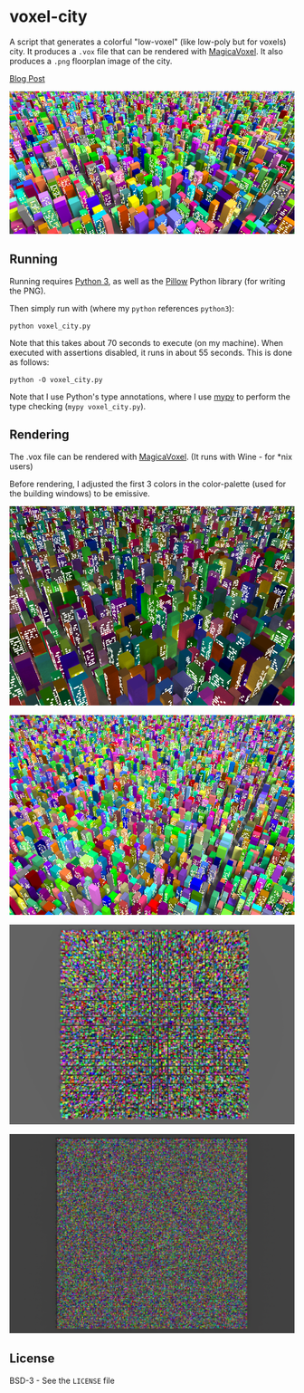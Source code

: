 # voxel-city

A script that generates a colorful "low-voxel" (like low-poly but for voxels) city. It produces a `.vox` file that can be rendered with [MagicaVoxel](https://ephtracy.github.io/). It also produces a `.png` floorplan image of the city.

[Blog Post](https://blog.dennis.life/2020/08/08/voxel-city-generation/)

![Rendered City 1](example1.png)

## Running

Running requires [Python 3](https://www.python.org/), as well as the [Pillow](https://pillow.readthedocs.io/en/stable/installation.html) Python library (for writing the PNG).

Then simply run with (where my `python` references `python3`):
```
python voxel_city.py
```
Note that this takes about 70 seconds to execute (on my machine). When executed with assertions disabled, it runs in about 55 seconds. This is done as follows:
```
python -O voxel_city.py
```

Note that I use Python's type annotations, where I use [mypy](http://mypy-lang.org/) to perform the type checking (`mypy voxel_city.py`).

## Rendering

The .vox file can be rendered with [MagicaVoxel](https://ephtracy.github.io/). (It runs with Wine - for *nix users)

Before rendering, I adjusted the first 3 colors in the color-palette (used for the building windows) to be emissive.

![Rendered City - Night](example2.png)

![Rendered City - Day](example3.png)

![Rendered City - Top View Perspective](example4.png)

![Rendered City - Top View Orthographic](example5.png)

## License
BSD-3 - See the `LICENSE` file
